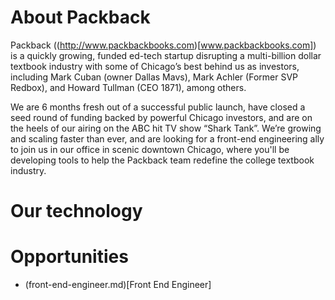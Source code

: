About Packback
===============

Packback ((http://www.packbackbooks.com)[www.packbackbooks.com]) is a quickly growing, funded ed-tech startup disrupting a multi-billion dollar textbook industry with some of Chicago’s best behind us as investors, including Mark Cuban (owner Dallas Mavs), Mark Achler (Former SVP Redbox), and Howard Tullman (CEO 1871), among others.

We are 6 months fresh out of a successful public launch, have closed a seed round of funding backed by powerful Chicago investors, and are on the heels of our airing on the ABC hit TV show “Shark Tank”.  We’re growing and scaling faster than ever, and are looking for a front-end engineering ally to join us in our office in scenic downtown Chicago, where you'll be developing tools to help the Packback team redefine the college textbook industry.

Our technology
===============



Opportunities
===============

- (front-end-engineer.md)[Front End Engineer]

